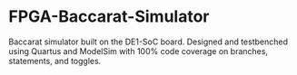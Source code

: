 # FPGA-Baccarat-Simulator
Baccarat simulator built on the DE1-SoC board. Designed and testbenched using Quartus and ModelSim with 100% code coverage on branches, statements, and toggles.
